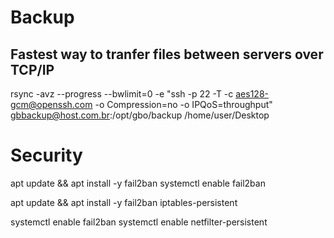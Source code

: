 
# Backup

## Fastest way to tranfer files between servers over TCP/IP

rsync -avz --progress --bwlimit=0 -e "ssh -p 22 -T -c aes128-gcm@openssh.com -o Compression=no -o IPQoS=throughput" gbbackup@host.com.br:/opt/gbo/backup /home/user/Desktop


# Security
apt update && apt install -y fail2ban 
systemctl enable fail2ban


apt update && apt install -y fail2ban iptables-persistent

systemctl enable fail2ban
systemctl enable netfilter-persistent